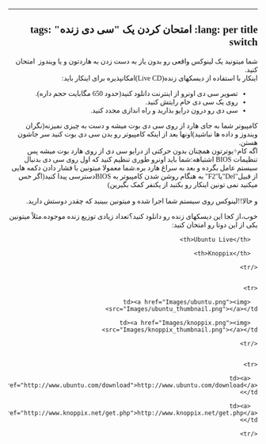 <html style="direction: rtl;" lang="fa">
<head>
  <meta content="text/html;charset=UTF-8" http-equiv="Content-Type">
  <title></title>
</head>
  

<body>
<div style="font-family: Tahoma;" id="corps">

---
lang: per
title: امتحان کردن یک "سی دی زنده"
tags: switch
---
شما میتونید یک لینوکس واقعی رو بدون یاز به دست زدن به هاردتون و یا ویندوز&nbsp; امتحان کنید.<br />
اینکار با استفاده از دیسکهای زنده(Live CD)امکانپذیره برای اینکار باید:<br />
<ul>


  <li>تصویر سی دی اونرو از اینترنت دانلود کنید(حدود 650 مگابایت حجم داره). </li>


  <li>روی یک سی دی خام رایتش کنید.</li>


  <li>سی دی رو درون درایو بذارید و راه اندازی مجدد کنید.</li>
</ul>
کامپیوتر شما به جای هارد از روی سی دی بوت میشه و دست به چیزی
نمیزنه(نگران ویندوز و داده ها نباشید)اونها بعد از اینکه کامپیوتر رو بدن
سی دی بوت کنید سر جاشون هستن.<br />
اگه کام&divide;یوترتون همچنان بدون حرکتی از درایو سی دی از روی هارد بوت
میشه پس تنظیمات BIOS اشتباهه:شما باید اونرو طوری تنظیم کنید که اول روی
سی دی بدنبال سیستم عامل بگرده و بعد به سراغ هارد بره.شما معمولا میتونین
با فشار دادن دکمه هایی از قبیل"Del"یا"F2" به هنگام روشن شدن کامپیوتر به
BIOSدسترسی پیدا کنید(اگر حس میکنید نمی تونین اینکار رو بکنبد از یکنفر
کمک بگیرین)<br />
<br />
و حالا!!لینوکس روی سیستم شما اجرا شده و میتونین ببینید که چقدر دوستش دارید.
<ul>
</ul>


خوب،از کجا این دیسکهای زنده رو دانلود کنید؟تعداد زیادی توزیع زنده موجوده.مثلاً میتونین یکی از این دوتا رو امتحان کنید:


<table cols="2">

  <tbody>
    <tr>

      <th>Ubuntu Live</th>

      <th>Knoppix</th>

    </tr>


    <tr>

      <td><a href="Images/ubuntu.png"><img src="Images/ubuntu_thumbnail.png"></a></td>

      <td><a href="Images/knoppix.png"><img src="Images/knoppix_thumbnail.png"></a></td>

    </tr>


    <tr>

      <td><a href="http://www.ubuntu.com/download">http://www.ubuntu.com/download</a></td>

      <td><a href="http://www.knoppix.net/get.php">http://www.knoppix.net/get.php</a></td>

    </tr>


  </tbody>
</table>



